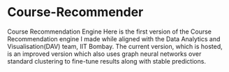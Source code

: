 # Course-Recommender
Course Recommendation Engine
Here is the first version of the Course Recommendation engine I made while aligned with the Data Analytics and Visualisation(DAV) team, IIT Bombay. The current version, which is hosted, is an improved version which also uses graph neural networks over standard clustering to fine-tune results along with stable predictions.
